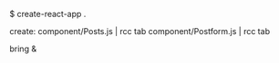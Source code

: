 \$ create-react-app .

create:
component/Posts.js | rcc tab
component/Postform.js | rcc tab

<!-- App.js -->

bring <Posts> & <Postform>

